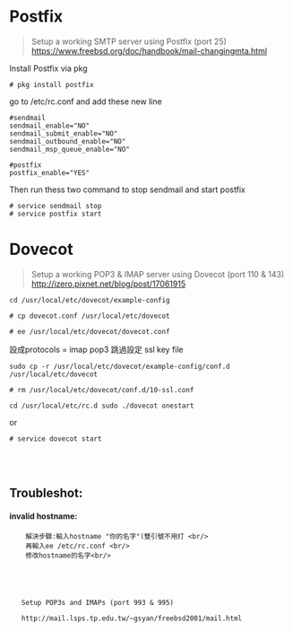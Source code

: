 # Postfix 
> Setup a working SMTP server using Postfix (port 25) <br>
> https://www.freebsd.org/doc/handbook/mail-changingmta.html

Install Postfix via pkg
```
# pkg install postfix
```
go to /etc/rc.conf and add these new line
```
#sendmail
sendmail_enable="NO"
sendmail_submit_enable="NO"
sendmail_outbound_enable="NO"
sendmail_msp_queue_enable="NO"

#postfix
postfix_enable="YES"
```
Then run thess two command to stop sendmail and start postfix
```
# service sendmail stop
# service postfix start
```

# Dovecot
> Setup a working POP3 & IMAP server using Dovecot (port 110 & 143) <br>
> http://izero.pixnet.net/blog/post/17061915

```
cd /usr/local/etc/dovecot/example-config 
```

```
# cp dovecot.conf /usr/local/etc/dovecot
```

```
# ee /usr/local/etc/dovecot/dovecot.conf
```

設成protocols = imap pop3 
跳過設定
ssl key file

```
sudo cp -r /usr/local/etc/dovecot/example-config/conf.d /usr/local/etc/dovecot
```

```
# rm /usr/local/etc/dovecot/conf.d/10-ssl.conf
```

```
cd /usr/local/etc/rc.d sudo ./dovecot onestart
```
or
```
# service dovecot start
```
<br/>
<br/>

## Troubleshot:

#### invalid hostname:<br/>
        解決步驟:輸入hostname "你的名字"(雙引號不用打 <br/>
        再輸入ee /etc/rc.conf <br/>
        修改hostname的名字<br/>
        
        
        
        
        
       Setup POP3s and IMAPs (port 993 & 995)
       
       http://mail.lsps.tp.edu.tw/~gsyan/freebsd2001/mail.html
